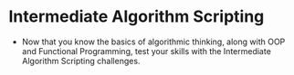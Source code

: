# Intermediate Algorithm Scripting

- Now that you know the basics of algorithmic thinking, along with OOP and Functional Programming, test your skills with the Intermediate Algorithm Scripting challenges.

